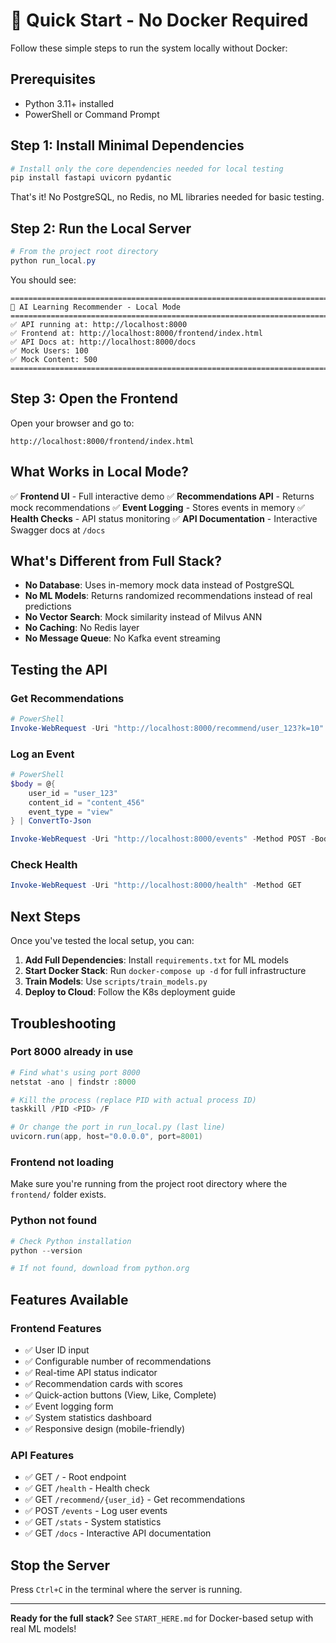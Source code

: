 # 🚀 Quick Start - No Docker Required

Follow these simple steps to run the system locally without Docker:

## Prerequisites

- Python 3.11+ installed
- PowerShell or Command Prompt

## Step 1: Install Minimal Dependencies

```powershell
# Install only the core dependencies needed for local testing
pip install fastapi uvicorn pydantic
```

That's it! No PostgreSQL, no Redis, no ML libraries needed for basic testing.

## Step 2: Run the Local Server

```powershell
# From the project root directory
python run_local.py
```

You should see:
```
================================================================================
🚀 AI Learning Recommender - Local Mode
================================================================================
✅ API running at: http://localhost:8000
✅ Frontend at: http://localhost:8000/frontend/index.html
✅ API Docs at: http://localhost:8000/docs
✅ Mock Users: 100
✅ Mock Content: 500
================================================================================
```

## Step 3: Open the Frontend

Open your browser and go to:
```
http://localhost:8000/frontend/index.html
```

## What Works in Local Mode?

✅ **Frontend UI** - Full interactive demo
✅ **Recommendations API** - Returns mock recommendations
✅ **Event Logging** - Stores events in memory
✅ **Health Checks** - API status monitoring
✅ **API Documentation** - Interactive Swagger docs at `/docs`

## What's Different from Full Stack?

- **No Database**: Uses in-memory mock data instead of PostgreSQL
- **No ML Models**: Returns randomized recommendations instead of real predictions
- **No Vector Search**: Mock similarity instead of Milvus ANN
- **No Caching**: No Redis layer
- **No Message Queue**: No Kafka event streaming

## Testing the API

### Get Recommendations
```powershell
# PowerShell
Invoke-WebRequest -Uri "http://localhost:8000/recommend/user_123?k=10" -Method GET
```

### Log an Event
```powershell
# PowerShell
$body = @{
    user_id = "user_123"
    content_id = "content_456"
    event_type = "view"
} | ConvertTo-Json

Invoke-WebRequest -Uri "http://localhost:8000/events" -Method POST -Body $body -ContentType "application/json"
```

### Check Health
```powershell
Invoke-WebRequest -Uri "http://localhost:8000/health" -Method GET
```

## Next Steps

Once you've tested the local setup, you can:

1. **Add Full Dependencies**: Install `requirements.txt` for ML models
2. **Start Docker Stack**: Run `docker-compose up -d` for full infrastructure
3. **Train Models**: Use `scripts/train_models.py`
4. **Deploy to Cloud**: Follow the K8s deployment guide

## Troubleshooting

### Port 8000 already in use
```powershell
# Find what's using port 8000
netstat -ano | findstr :8000

# Kill the process (replace PID with actual process ID)
taskkill /PID <PID> /F

# Or change the port in run_local.py (last line)
uvicorn.run(app, host="0.0.0.0", port=8001)
```

### Frontend not loading
Make sure you're running from the project root directory where the `frontend/` folder exists.

### Python not found
```powershell
# Check Python installation
python --version

# If not found, download from python.org
```

## Features Available

### Frontend Features
- ✅ User ID input
- ✅ Configurable number of recommendations
- ✅ Real-time API status indicator
- ✅ Recommendation cards with scores
- ✅ Quick-action buttons (View, Like, Complete)
- ✅ Event logging form
- ✅ System statistics dashboard
- ✅ Responsive design (mobile-friendly)

### API Features
- ✅ GET `/` - Root endpoint
- ✅ GET `/health` - Health check
- ✅ GET `/recommend/{user_id}` - Get recommendations
- ✅ POST `/events` - Log user events
- ✅ GET `/stats` - System statistics
- ✅ GET `/docs` - Interactive API documentation

## Stop the Server

Press `Ctrl+C` in the terminal where the server is running.

---

**Ready for the full stack?** See `START_HERE.md` for Docker-based setup with real ML models!

